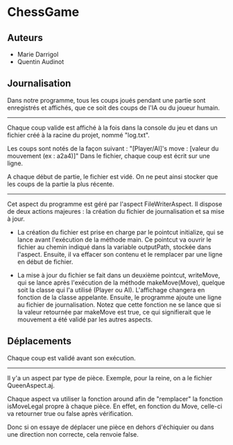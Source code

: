 # ChessGame

## Auteurs

* Marie Darrigol
* Quentin Audinot

## Journalisation

Dans notre programme, tous les coups joués pendant une partie sont enregistrés et affichés, que ce soit des coups de l'IA ou du joueur humain.

-----------------------------------------------------------------------------------

Chaque coup valide est affiché à la fois dans la console du jeu et dans un fichier créé à la racine du projet, nommé "log.txt".

Les coups sont notés de la façon suivant :
	"[Player/AI]'s move : [valeur du mouvement (ex : a2a4)]"
Dans le fichier, chaque coup est écrit sur une ligne.

A chaque début de partie, le fichier est vidé. On ne peut ainsi stocker que les coups de la partie la plus récente.

-----------------------------------------------------------------------------------

Cet aspect du programme est géré par l'aspect FileWriterAspect. Il dispose de deux actions majeures : la création du fichier de journalisation et sa mise à jour.

* La création du fichier est prise en charge par le pointcut initialize, qui se lance avant l'exécution de la méthode main. Ce pointcut va ouvrir le fichier au chemin indiqué dans la variable outputPath, stockée dans l'aspect. Ensuite, il va effacer son contenu et le remplacer par une ligne en début de fichier.

* La mise à jour du fichier se fait dans un deuxième pointcut, writeMove, qui se lance après l'exécution de la méthode makeMove(Move), quelque soit la classe qui l'a utilisé (Player ou AI). L'affichage changera en fonction de la classe appelante. Ensuite, le programme ajoute une ligne au fichier de journalisation.
Notez que cette fonction ne se lance que si la valeur retournée par makeMove est true, ce qui signifierait que le mouvement a été validé par les autres aspects.


## Déplacements

Chaque coup est validé avant son exécution.

-----------------------------------------------------------------------------------

Il y'a un aspect par type de pièce. Exemple, pour la reine, on a le fichier QueenAspect.aj.

Chaque aspect va utiliser la fonction around afin de "remplacer" la fonction isMoveLegal propre à chaque pièce. En effet, en fonction du Move, celle-ci va retourner true ou false après vérification.

Donc si on essaye de déplacer une pièce en dehors d'échiquier ou dans une direction non correcte, cela renvoie false.
